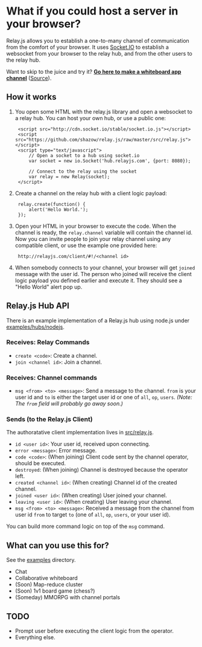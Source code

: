 # What if you could host a server in your browser?

Relay.js allows you to establish a one-to-many channel of communication from the comfort of your browser.
It uses [Socket.IO](http://socket.io/) to establish a websocket from your browser to the relay hub, and from the other users to the relay hub.

Want to skip to the juice and try it? **[Go here to make a whiteboard app channel](http://relayjs.com/apps/whiteboard-no_debug.html)** ([Source](https://github.com/shazow/relay.js/blob/master/examples/apps/whiteboard-no_debug.html)).

## How it works

1. You open some HTML with the relay.js library and open a websocket to a relay hub. You can host your own hub, or use a public one:

        <script src="http://cdn.socket.io/stable/socket.io.js"></script>
        <script src="https://github.com/shazow/relay.js/raw/master/src/relay.js"></script>
        <script type="text/javascript">
            // Open a socket to a hub using socket.io
            var socket = new io.Socket('hub.relayjs.com', {port: 8080});

            // Connect to the relay using the socket
            var relay = new Relay(socket);
        </script>

2. Create a channel on the relay hub with a client logic payload:

        relay.create(function() {
            alert('Hello World.');
        });

3. Open your HTML in your browser to execute the code. When the channel is ready, the `relay.channel` variable will contain the channel id. Now you can invite people to join your relay channel using any compatible client, or use the example one provided here:

        http://relayjs.com/client/#!/<channel id>

4. When somebody connects to your channel, your browser will get `joined` message with the user id. The person who joined will receive the client logic payload you defined earlier and execute it. They should see a "Hello World" alert pop up.


## Relay.js Hub API

There is an example implementation of a Relay.js hub using node.js under [examples/hubs/nodejs](https://github.com/shazow/relay.js/tree/master/examples/hubs/nodejs).

### Receives: Relay Commands

* `create <code>`: Create a channel.
* `join <channel id>`: Join a channel.

### Receives: Channel commands

* `msg <from> <to> <message>`: Send a message to the channel. `from` is your user id and `to` is either the target user id or one of `all`, `op`, `users`.
  *(Note: The `from` field will probably go away soon.)*

### Sends (to the Relay.js Client)

The authoratative client implementation lives in [src/relay.js](https://github.com/shazow/relay.js/blob/master/src/relay.js).

* `id <user id>`: Your user id, received upon connecting.
* `error <message>`: Error message.
* `code <code>`: (When joining) Client code sent by the channel operator, should be executed.
* `destroyed`: (When joining) Channel is destroyed because the operator left.
* `created <channel id>`: (When creating) Channel id of the created channel.
* `joined <user id>`: (When creating) User joined your channel.
* `leaving <user id>`: (When creating) User leaving your channel.
* `msg <from> <to> <message>`: Received a message from the channel from user id `from` to target `to` (one of `all`, `op`, `users`, or your user id).

You can build more command logic on top of the `msg` command.


## What can you use this for?

See the [examples](https://github.com/shazow/relay.js/tree/master/examples) directory.

* Chat
* Collaborative whiteboard
* (Soon) Map-reduce cluster
* (Soon) 1v1 board game (chess?)
* (Someday) MMORPG with channel portals

## TODO

* Prompt user before executing the client logic from the operator.
* Everything else.
